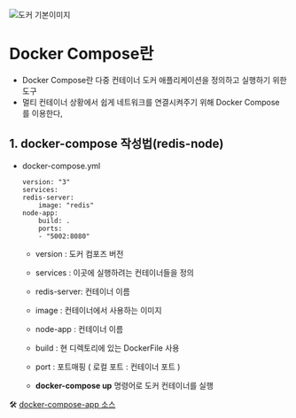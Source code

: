 ![도커 기본이미지](https://github.com/user-attachments/assets/90b27680-a3da-473c-bc18-62e8f993a28f)

# Docker Compose란
- Docker Compose란 다중 컨테이너 도커 애플리케이션을 정의하고 실행하기 위한 도구 
- 멀티 컨테이너 상황에서 쉽게 네트워크를 연결시켜주기 위해 Docker Compose 를 이용한다,

## 1. docker-compose 작성법(redis-node)
 - docker-compose.yml
    ```
    version: "3"
    services:
    redis-server:
        image: "redis"
    node-app:
        build: .
        ports:
        - "5002:8080"
    ```
    - version : 도커 컴포즈 버전
    - services : 이곳에 실행하려는 컨테이너들을 정의
    - redis-server: 컨테이너 이름
    - image : 컨테이너에서 사용하는 이미지
    - node-app : 컨테이너 이름
    - build : 현 디렉토리에 있는 DockerFile 사용
    - port : 포트매핑 ( 로컬 포트 : 컨테이너 포트 )
    
    - <b>docker-compose up</b> 명령어로 도커 컨테이너를 실행


🛠 [docker-compose-app 소스](https://github.com/DuHyeon2/TIL/tree/main/Docker/docker-compose-app)